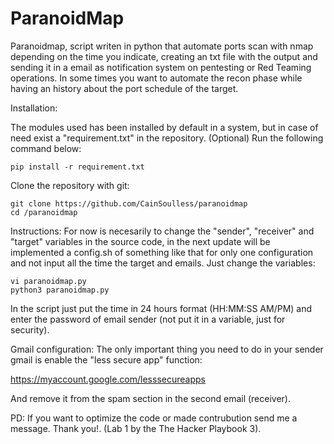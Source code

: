 # ParanoidMap
Paranoidmap, script writen in python that automate ports scan with nmap depending on the time you indicate, creating an txt file with the output and sending it in a email as notification system on pentesting or Red Teaming operations. In some times you want to automate the recon phase while having an history about the port schedule of the target.

Installation:

The modules used has been installed by default in a system, but in case of need exist a "requirement.txt" in the repository. (Optional) Run the following command below:
```
pip install -r requirement.txt
```
Clone the repository with git:
```
git clone https://github.com/CainSoulless/paranoidmap
cd /paranoidmap
```
Instructions: For now is necesarily to change the "sender", "receiver" and "target" variables in the source code, in the next update will be implemented a config.sh of something like that for only one configuration and not input all the time the target and emails. Just change the variables:
```
vi paranoidmap.py
python3 paranoidmap.py
```
In the script just put the time in 24 hours format (HH:MM:SS AM/PM) and enter the password of email sender (not put it in a variable, just for security).

Gmail configuration: The only important thing you need to do in your sender gmail is enable the "less secure app" function:

https://myaccount.google.com/lesssecureapps

And remove it from the spam section in the second email (receiver).

PD:
If you want to optimize the code or made contrubution send me a message. Thank you!.
(Lab 1 by the The Hacker Playbook 3).
